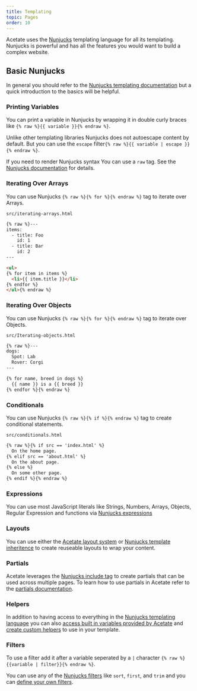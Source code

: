 ```yaml
---
title: Templating
topic: Pages
order: 10
---
```


Acetate uses the [Nunjucks](https://mozilla.github.io/nunjucks/) templating language for all its templating. Nunjucks is powerful and has all the features you would want to build a complex website.

## Basic Nunjucks 

In general you should refer to the [Nunjucks templating documentation](https://mozilla.github.io/nunjucks/templating.html) but a quick introduction to the basics will be helpful.

### Printing Variables

You can print a variable in Nunjucks by wrapping it in double curly braces like `{% raw %}{{ variable }}{% endraw %}`.

Unlike other templating libraries Nunjucks does not autoescape content by default. But you can use the `escape` filter`{% raw %}{{ variable | escape }}{% endraw %}`.

If you need to render Nunjucks syntax You can use a `raw` tag. See the [Nunjucks documentation](https://mozilla.github.io/nunjucks/templating.html#raw) for details.

### Iterating Over Arrays

You can use Nunjucks `{% raw %}{% for %}{% endraw %}` tag to iterate over Arrays.

<code class="filename">src/iterating-arrays.html</code>

```html
{% raw %}---
items: 
  - title: Foo
    id: 1
  - title: Bar
    id: 2
---

<ul>
{% for item in items %}
  <li>{{ item.title }}</li>
{% endfor %}
</ul>{% endraw %}
```

### Iterating Over Objects

You can use Nunjucks `{% raw %}{% for %}{% endraw %}` tag to iterate over Objects.

<code class="filename">src/Iterating-objects.html</code>

```html
{% raw %}---
dogs:
  Spot: Lab
  Rover: Corgi
---

{% for name, breed in dogs %}
  {{ name }} is a {{ breed }}
{% endfor %}{% endraw %}
```

### Conditionals

You can use Nunjucks `{% raw %}{% if %}{% endraw %}` tag to create conditional statements.

<code class="filename">src/conditionals.html</code>

```html
{% raw %}{% if src == 'index.html' %}
  On the home page.
{% elif src == 'about.html' %}
  On the about page.
{% else %}
  On some other page.
{% endif %}{% endraw %}
```

### Expressions

You can use most JavaScript literals like Strings, Numbers, Arrays, Objects, Regular Expression and functions via [Nunjucks expressions](https://mozilla.github.io/nunjucks/templating.html#expressions)

### Layouts

You can use either the [Acetate layout system](/documentation/layouts) or [Nunjucks template inheritence](https://mozilla.github.io/nunjucks/templating.html#template-inheritance)  to create reuseable layouts to wrap your content.

### Partials

Acetate leverages the [Nunjucks include tag](https://mozilla.github.io/nunjucks/templating.html#include) to create partials that can be used across multiple pages. To learn how to use partials in Acetate refer to the [partials documentation](/documentation/partials/). 

### Helpers

In addition to having access to everything in the [Nunjucks templating language](https://mozilla.github.io/nunjucks/templating.html#include) you can also [access built in variables provided by Acetate](/documetation/built-in-helpers/) and [create custom helpers](/documentation/custom-helpers/) to use in your template.

### Filters

To use a filter add it after a variable seperated by a `|` character `{% raw %}{{variable | filter}}{% endraw %}`.

You can use any of the [Nunjucks filters](https://mozilla.github.io/nunjucks/templating.html#builtin-filters) like `sort`, `first`, and `trim` and you can [define your own filters](/documentation/cusotm-helpers/).
